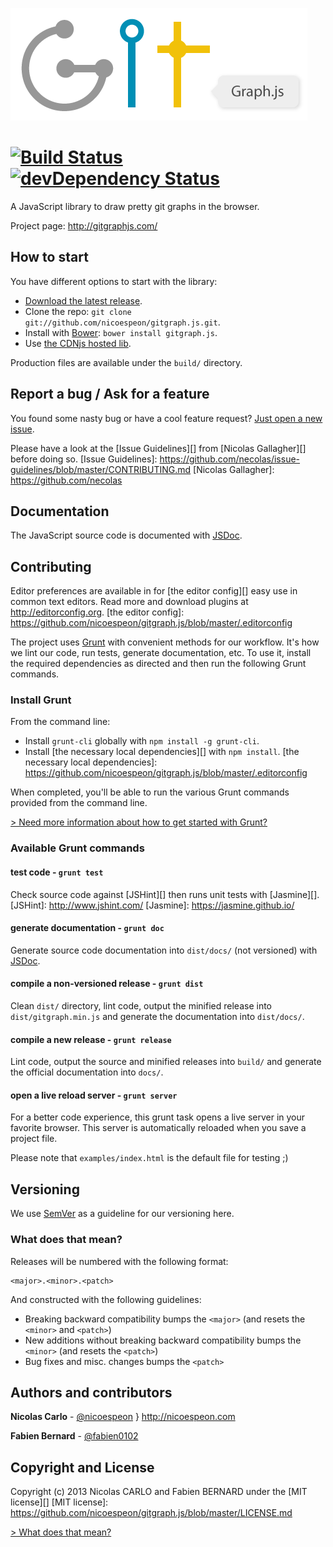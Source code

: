 ![gitgraph.js](/assets/logo/gitgraph-logo.png)

[![Build Status](https://secure.travis-ci.org/nicoespeon/gitgraph.js.png)](http://travis-ci.org/nicoespeon/gitgraph.js) [![devDependency Status](https://david-dm.org/nicoespeon/gitgraph.js/dev-status.png)](https://david-dm.org/nicoespeon/gitgraph.js#info=devDependencies)
===========

A JavaScript library to draw pretty git graphs in the browser.

Project page: <http://gitgraphjs.com/>

## How to start

You have different options to start with the library:

- [Download the latest release](https://github.com/nicoespeon/gitgraph.js/releases/latest).
- Clone the repo: `git clone git://github.com/nicoespeon/gitgraph.js.git`.
- Install with [Bower](http://bower.io/): `bower install gitgraph.js`.
- Use [the CDNjs hosted lib](https://cdnjs.com/libraries/gitgraph.js).

Production files are available under the `build/` directory.

## Report a bug / Ask for a feature

You found some nasty bug or have a cool feature request? [Just open a new
issue](https://github.com/nicoespeon/gitgraph.js/issues).

Please have a look at the [Issue Guidelines][] from [Nicolas Gallagher][] before
doing so.
[Issue Guidelines]: https://github.com/necolas/issue-guidelines/blob/master/CONTRIBUTING.md
[Nicolas Gallagher]: https://github.com/necolas

## Documentation

The JavaScript source code is documented with [JSDoc](http://usejsdoc.org/).

## Contributing

Editor preferences are available in for [the editor config][] easy use in common
text editors. Read more and download plugins at <http://editorconfig.org>.
[the editor config]: https://github.com/nicoespeon/gitgraph.js/blob/master/.editorconfig

The project uses [Grunt](http://gruntjs.com) with convenient methods for our
workflow. It's how we lint our code, run tests, generate documentation, etc. To
use it, install the required dependencies as directed and then run the following
Grunt commands.

### Install Grunt

From the command line:

- Install `grunt-cli` globally with `npm install -g grunt-cli`.
- Install [the necessary local dependencies][] with `npm install`.
[the necessary local dependencies]: https://github.com/nicoespeon/gitgraph.js/blob/master/.editorconfig

When completed, you'll be able to run the various Grunt commands provided from
the command line.

[> Need more information about how to get started with Grunt?](http://gruntjs.com/getting-started)

### Available Grunt commands

#### test code - `grunt test`

Check source code against [JSHint][] then runs unit tests with [Jasmine][].
[JSHint]: http://www.jshint.com/
[Jasmine]: https://jasmine.github.io/

#### generate documentation - `grunt doc`

Generate source code documentation into `dist/docs/` (not versioned) with
[JSDoc](http://usejsdoc.org/).

#### compile a non-versioned release - `grunt dist`

Clean `dist/` directory, lint code, output the minified release into
`dist/gitgraph.min.js` and generate the documentation into `dist/docs/`.

#### compile a new release - `grunt release`

Lint code, output the source and minified releases into `build/` and generate
the official documentation into `docs/`.

#### open a live reload server - `grunt server`

For a better code experience, this grunt task opens a live server in your
favorite browser. This server is automatically reloaded when you save a project
file.

Please note that `examples/index.html` is the default file for testing ;)

## Versioning

We use [SemVer](http://semver.org/) as a guideline for our versioning here.

### What does that mean?

Releases will be numbered with the following format:

```
<major>.<minor>.<patch>
```

And constructed with the following guidelines:

- Breaking backward compatibility bumps the `<major>` (and resets the `<minor>`
  and `<patch>`)
- New additions without breaking backward compatibility bumps the `<minor>` (and
  resets the `<patch>`)
- Bug fixes and misc. changes bumps the `<patch>`

## Authors and contributors

**Nicolas Carlo** - [@nicoespeon](https://twitter.com/nicoespeon) } <http://nicoespeon.com>

**Fabien Bernard** - [@fabien0102](https://twitter.com/fabien0102)

## Copyright and License

Copyright (c) 2013 Nicolas CARLO and Fabien BERNARD under the [MIT license][]
[MIT license]: https://github.com/nicoespeon/gitgraph.js/blob/master/LICENSE.md

[> What does that mean?](http://choosealicense.com/licenses/mit/)
